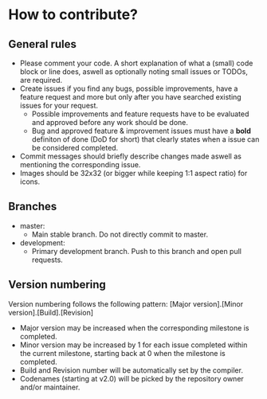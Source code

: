 # How to contribute?

## General rules
- Please comment your code. A short explanation of what a (small) code block or line does, aswell as optionally noting small issues or TODOs, are required.
- Create issues if you find any bugs, possible improvements, have a feature request and more but only after you have searched existing issues for your request. 
  - Possible improvements and feature requests have to be evaluated and approved before any work should be done.
  - Bug and approved feature & improvement issues must have a **bold** definiton of done (DoD for short) that clearly states when a issue can be considered completed.
- Commit messages should briefly describe changes made aswell as mentioning the corresponding issue.
- Images should be 32x32 (or bigger while keeping 1:1 aspect ratio) for icons.

## Branches

- master:
  - Main stable branch. Do not directly commit to master.
- development:
  - Primary development branch. Push to this branch and open pull requests.

## Version numbering

Version numbering follows the following pattern:
[Major version].[Minor version].[Build].[Revision]
- Major version may be increased when the corresponding milestone is completed.
- Minor version may be increased by 1 for each issue completed within the current milestone, starting back at 0 when the milestone is completed.
- Build and Revision number will be automatically set by the compiler.
- Codenames (starting at v2.0) will be picked by the repository owner and/or maintainer.
